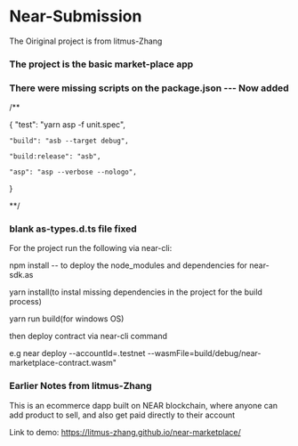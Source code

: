 # Near-Submission

The Oiriginal project is from litmus-Zhang

### The project is the basic market-place app
### There were missing scripts on the package.json --- Now added 
/** 

{
    "test": "yarn asp -f unit.spec",

    "build": "asb --target debug",

    "build:release": "asb",

    "asp": "asp --verbose --nologo",

}

**/
### blank as-types.d.ts file fixed

For the project run the following via near-cli:

npm install -- to deploy the node_modules and dependencies for near-sdk.as

yarn install(to instal missing dependencies in the project for the build process)

yarn run build(for windows OS)

then deploy contract via near-cli command 

e.g near deploy --accountId=<my-near-wallet-accountname>.testnet --wasmFile=build/debug/near-marketplace-contract.wasm" 


### Earlier Notes from litmus-Zhang
This is an ecommerce dapp built on NEAR blockchain, where anyone can  add product to sell, and also get paid directly to their account


Link to demo: https://litmus-zhang.github.io/near-marketplace/
